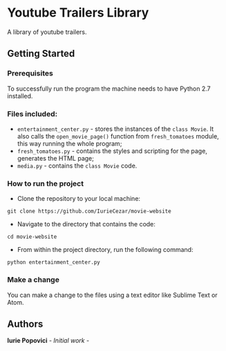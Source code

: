 # Youtube Trailers Library
A library of youtube trailers.

## Getting Started
### Prerequisites
To successfully run the program the machine needs to have Python 2.7 installed. 
### Files included:
* `entertainment_center.py` - stores the instances of the `class Movie`. 
It also calls the `open_movie_page()` function from `fresh_tomatoes` module, 
this way running the whole program;
* `fresh_tomatoes.py` - contains the styles and scripting for the page, generates the HTML page;
* `media.py` - contains the `class Movie` code.

### How to run the project
* Clone the repository to your local machine:

`git clone https://github.com/IurieCezar/movie-website`

* Navigate to the directory that contains the code:

`cd movie-website`

* From within the project directory, run the following command:

`python entertainment_center.py`

### Make a change
You can make a change to the files using a text editor like Sublime Text or Atom.

## Authors
 **Iurie Popovici**  - *Initial work* - 
